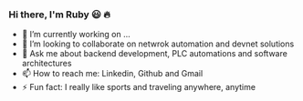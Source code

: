 ### Hi there, I'm Ruby :smiley: :fire:


- 🔭 I’m currently working on ...
- 👯 I’m looking to collaborate on netwrok automation and devnet solutions
- 💬 Ask me about backend development, PLC automations and software architectures
- 📫 How to reach me: Linkedin, Github and Gmail
- ⚡ Fun fact: I really like sports and traveling anywhere, anytime
